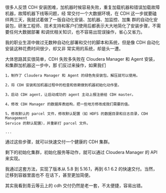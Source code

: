 很多人反馈 CDH 安装困难，加机器时候容易失败，重复加载机器和错误加载故障机器，故障机器下线等问题，经
常交付一个大数据环境，在 CDH 这一步就要磕绊两三天，我就试着做了一版自动化安装、加机器、加监控、加集
群的自动化安装包，研发工程师、技术支持和客户们使用后都表示大大地简化了安装步骤，不需要任何大数据部署
和调优相关知识，也不容易出现误操作，省心又省力。


我的职业生涯中做过无数种自动化部署和交付的脚本和系统，但是像 CDH 自动化安装这种花费时间很少，却又非
常实用的系统，却是头一遭。


大体思路其实很简单，CDH 失败多失败在 Cloudera Manager 和 Agent 安装，和集群加机器这一步中，那
们反过来操作，如果我们


    1，制作了 Cloudera Manager 和 Agent 的绿色免安装包，解压就可以使用。
    
    2，将 CDH 安装和加机器过程中的检查和依赖做到机器初始化动作里。
    
    3，启动 CDH agent，让启动成功的 agent 主动上报注册给 CDH master。
    
    4，修改 CDH Manager 的数据库表结构，把一些地方修改成我们需要的值。
    
    5，修改默认的 parcel 文件，修改默认配置（如 HDFS 的数据目录和日志目录，CDH Management
    Service 的默认配置），并重新打 parcel 文件。
    
    ...


通过这些步骤，就可以快速交付一个健康的 CDH 集群。

剩下的初始化集群，初始化服务等动作，就可以通过 Cloudera Manager 的 API 来实现。



我通过这套方法，实现了版本从 5.8 到 5.16.1，再到 6.1 6.2 的快速交付。当然，迁移到容器里面也不
在话下，甚至更加简便。


其实我看到青云等云上的 cdh 交付仍然是老一套，不太便捷，容易出错。
